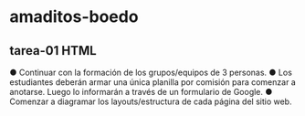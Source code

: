 # amaditos-boedo
 

## tarea-01 HTML
● Continuar con la formación de los grupos/equipos de 3 personas.
● Los estudiantes deberán armar una única planilla por comisión 
para comenzar a anotarse. Luego lo informarán a través de un 
formulario de Google.
● Comenzar a diagramar los layouts/estructura de cada página del 
sitio web.